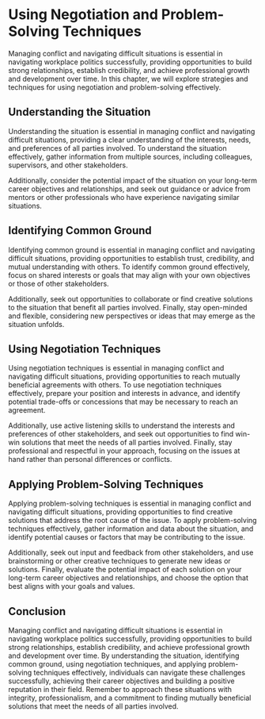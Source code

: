 Using Negotiation and Problem-Solving Techniques
==================================================================================================================

Managing conflict and navigating difficult situations is essential in navigating workplace politics successfully, providing opportunities to build strong relationships, establish credibility, and achieve professional growth and development over time. In this chapter, we will explore strategies and techniques for using negotiation and problem-solving effectively.

Understanding the Situation
---------------------------

Understanding the situation is essential in managing conflict and navigating difficult situations, providing a clear understanding of the interests, needs, and preferences of all parties involved. To understand the situation effectively, gather information from multiple sources, including colleagues, supervisors, and other stakeholders.

Additionally, consider the potential impact of the situation on your long-term career objectives and relationships, and seek out guidance or advice from mentors or other professionals who have experience navigating similar situations.

Identifying Common Ground
-------------------------

Identifying common ground is essential in managing conflict and navigating difficult situations, providing opportunities to establish trust, credibility, and mutual understanding with others. To identify common ground effectively, focus on shared interests or goals that may align with your own objectives or those of other stakeholders.

Additionally, seek out opportunities to collaborate or find creative solutions to the situation that benefit all parties involved. Finally, stay open-minded and flexible, considering new perspectives or ideas that may emerge as the situation unfolds.

Using Negotiation Techniques
----------------------------

Using negotiation techniques is essential in managing conflict and navigating difficult situations, providing opportunities to reach mutually beneficial agreements with others. To use negotiation techniques effectively, prepare your position and interests in advance, and identify potential trade-offs or concessions that may be necessary to reach an agreement.

Additionally, use active listening skills to understand the interests and preferences of other stakeholders, and seek out opportunities to find win-win solutions that meet the needs of all parties involved. Finally, stay professional and respectful in your approach, focusing on the issues at hand rather than personal differences or conflicts.

Applying Problem-Solving Techniques
-----------------------------------

Applying problem-solving techniques is essential in managing conflict and navigating difficult situations, providing opportunities to find creative solutions that address the root cause of the issue. To apply problem-solving techniques effectively, gather information and data about the situation, and identify potential causes or factors that may be contributing to the issue.

Additionally, seek out input and feedback from other stakeholders, and use brainstorming or other creative techniques to generate new ideas or solutions. Finally, evaluate the potential impact of each solution on your long-term career objectives and relationships, and choose the option that best aligns with your goals and values.

Conclusion
----------

Managing conflict and navigating difficult situations is essential in navigating workplace politics successfully, providing opportunities to build strong relationships, establish credibility, and achieve professional growth and development over time. By understanding the situation, identifying common ground, using negotiation techniques, and applying problem-solving techniques effectively, individuals can navigate these challenges successfully, achieving their career objectives and building a positive reputation in their field. Remember to approach these situations with integrity, professionalism, and a commitment to finding mutually beneficial solutions that meet the needs of all parties involved.
